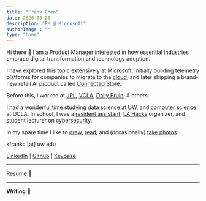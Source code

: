 ```yaml
---
title: "Frank Chen"
date: 2020-06-26
description: "PM @ Microsoft"
authorImage : ""
type: "home"
---
```



Hi there 👋 I am a Product Manager interested in how essential industries embrace digital transformation and technology adoption.

I have explored this topic extensively at Microsoft, initially building telemetry platforms for companies to migrate to the [cloud](https://www.microsoft.com/en-us/itshowcase/end-to-end-telemetry-for-sap-on-azure), and later shipping a brand-new retail AI product called [Connected Store](https://dynamics.microsoft.com/en-us/ai/connected-store/).

Before this, I worked at [JPL](https://www.jpl.nasa.gov/), [VCLA](https://vcla.stat.ucla.edu/), [Daily Bruin](https://www.dailybruin.com), & others

I had a wonderful time studying data science at UW, and computer science at UCLA. In school, I was a [resident assistant](https://reslife.ucla.edu/employment/ra), [LA Hacks](https://lahacks.com/) organizer, and student lecturer on [cybersecurity](https://kfrankc.com/cs88s/).

In my spare time I like to [draw](https://instagram.com/bykfrankc), [read](https://goodreads.com/kfrankc), and (occasionally) [take photos](https://500px.com/p/kfrankc)

kfrankc [at] uw edu

[LinkedIn](https://www.linkedin.com/in/kfrankc) | [Github](https://github.com/kfrankc) | [Keybase](https://keybase.io/kfrankc)

---

[Resume](/files/kfrankc_RESUME.pdf) 📃

---

**Writing** 📝